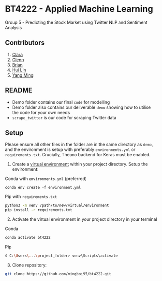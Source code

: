 # BT4222 - Applied Machine Learning
Group 5 - Predicting the Stock Market using Twitter NLP and Sentiment Analysis

## Contributors
1. [Clara](https://www.github.com/claratay)
2. [Glenn](https://www.github.com/glennljs) 
3. [Brian](https://www.github.com/wongchunghowbrian)
4. [Hui Lin](https://www.github.com/huilinloo)
5. [Yang Ming](https://www.github.com/glennljs)


## README
- Demo folder contains our final `code` for modelling
- Demo folder also contains our deliverable `demo` showing how to utilise the code for your own needs
- `scrape_twitter` is our code for scraping Twitter data



## Setup
Please ensure all other files in the folder are in the same directory as `demo`, and the environment is setup with preferably `environments.yml` or `requirements.txt`. Crucially, Theano backend for Keras must be enabled.

1) Create a [virtual environment](https://docs.python.org/3/library/venv.html) within your project directory. Setup the environment:

Conda with `environments.yml` (preferred)
```
conda env create -f environment.yml
```

Pip with `requirements.txt`
```bash
python3 -m venv /path/to/new/virtual/environment
pip install -r requirements.txt
```

2) Activate the virtual environment in your project directory in your terminal 

Conda
```bash
conda activate bt4222
```

Pip
```bash
$ C:\Users\...\project_folder> venv\Scripts\activate
```

3) Clone repository:
```bash
git clone https://github.com/mingboi95/bt4222.git
```
